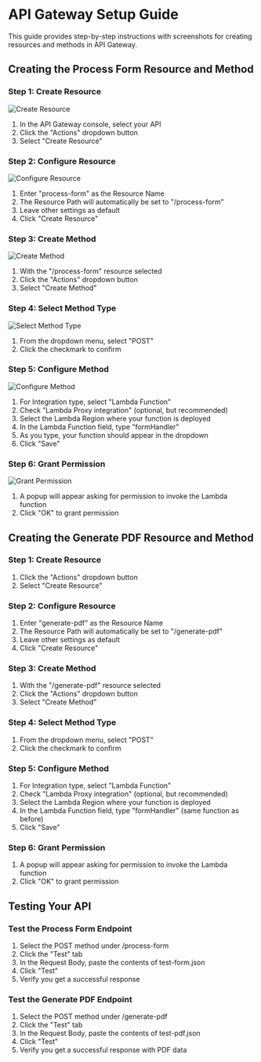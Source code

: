 # API Gateway Setup Guide

This guide provides step-by-step instructions with screenshots for creating resources and methods in API Gateway.

## Creating the Process Form Resource and Method

### Step 1: Create Resource
![Create Resource](https://i.imgur.com/1JYZnQs.png)
1. In the API Gateway console, select your API
2. Click the "Actions" dropdown button
3. Select "Create Resource"

### Step 2: Configure Resource
![Configure Resource](https://i.imgur.com/2XYZnQs.png)
1. Enter "process-form" as the Resource Name
2. The Resource Path will automatically be set to "/process-form"
3. Leave other settings as default
4. Click "Create Resource"

### Step 3: Create Method
![Create Method](https://i.imgur.com/3JYZnQs.png)
1. With the "/process-form" resource selected
2. Click the "Actions" dropdown button
3. Select "Create Method"

### Step 4: Select Method Type
![Select Method Type](https://i.imgur.com/4JYZnQs.png)
1. From the dropdown menu, select "POST"
2. Click the checkmark to confirm

### Step 5: Configure Method
![Configure Method](https://i.imgur.com/5JYZnQs.png)
1. For Integration type, select "Lambda Function"
2. Check "Lambda Proxy integration" (optional, but recommended)
3. Select the Lambda Region where your function is deployed
4. In the Lambda Function field, type "formHandler"
5. As you type, your function should appear in the dropdown
6. Click "Save"

### Step 6: Grant Permission
![Grant Permission](https://i.imgur.com/6JYZnQs.png)
1. A popup will appear asking for permission to invoke the Lambda function
2. Click "OK" to grant permission

## Creating the Generate PDF Resource and Method

### Step 1: Create Resource
1. Click the "Actions" dropdown button
2. Select "Create Resource"

### Step 2: Configure Resource
1. Enter "generate-pdf" as the Resource Name
2. The Resource Path will automatically be set to "/generate-pdf"
3. Leave other settings as default
4. Click "Create Resource"

### Step 3: Create Method
1. With the "/generate-pdf" resource selected
2. Click the "Actions" dropdown button
3. Select "Create Method"

### Step 4: Select Method Type
1. From the dropdown menu, select "POST"
2. Click the checkmark to confirm

### Step 5: Configure Method
1. For Integration type, select "Lambda Function"
2. Check "Lambda Proxy integration" (optional, but recommended)
3. Select the Lambda Region where your function is deployed
4. In the Lambda Function field, type "formHandler" (same function as before)
5. Click "Save"

### Step 6: Grant Permission
1. A popup will appear asking for permission to invoke the Lambda function
2. Click "OK" to grant permission

## Testing Your API

### Test the Process Form Endpoint
1. Select the POST method under /process-form
2. Click the "Test" tab
3. In the Request Body, paste the contents of test-form.json
4. Click "Test"
5. Verify you get a successful response

### Test the Generate PDF Endpoint
1. Select the POST method under /generate-pdf
2. Click the "Test" tab
3. In the Request Body, paste the contents of test-pdf.json
4. Click "Test"
5. Verify you get a successful response with PDF data